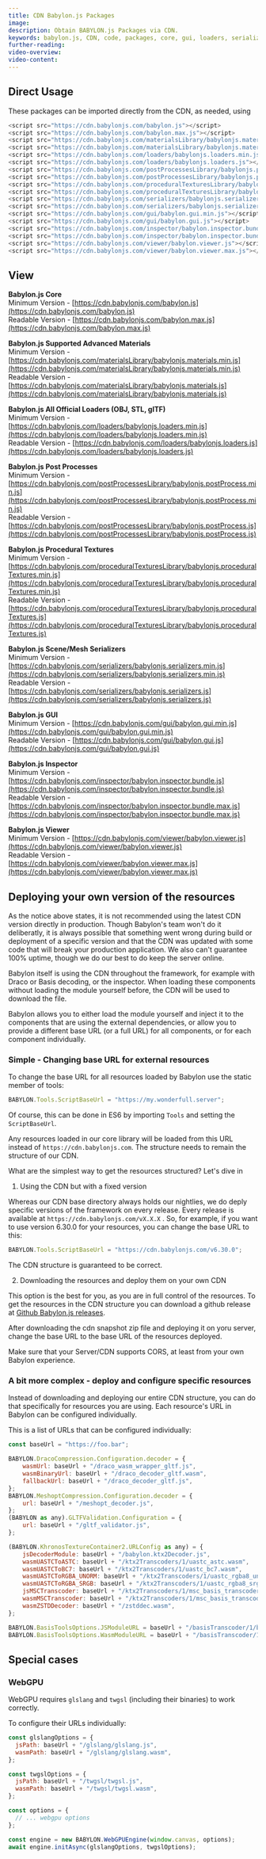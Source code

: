 ```yaml
---
title: CDN Babylon.js Packages
image:
description: Obtain BABYLON.js Packages via CDN.
keywords: babylon.js, CDN, code, packages, core, gui, loaders, serializers, materials, viewer
further-reading:
video-overview:
video-content:
---
```


<Alert severity="warning" title="Warning" description="The CDN should not be used in production environments. The purpose of our CDN is to serve Babylon packages to users learning how to use the platform or running small experiments. Once you've built an application and are ready to share it with the world at large, you should serve all packages from your own CDN. Please read the section below for more information."/>

## Direct Usage

These packages can be imported directly from the CDN, as needed, using

```javascript
<script src="https://cdn.babylonjs.com/babylon.js"></script>
<script src="https://cdn.babylonjs.com/babylon.max.js"></script>
<script src="https://cdn.babylonjs.com/materialsLibrary/babylonjs.materials.min.js"></script>
<script src="https://cdn.babylonjs.com/materialsLibrary/babylonjs.materials.js"></script>
<script src="https://cdn.babylonjs.com/loaders/babylonjs.loaders.min.js"></script>
<script src="https://cdn.babylonjs.com/loaders/babylonjs.loaders.js"></script>
<script src="https://cdn.babylonjs.com/postProcessesLibrary/babylonjs.postProcess.min.js"></script>
<script src="https://cdn.babylonjs.com/postProcessesLibrary/babylonjs.postProcess.js"></script>
<script src="https://cdn.babylonjs.com/proceduralTexturesLibrary/babylonjs.proceduralTextures.min.js"></script>
<script src="https://cdn.babylonjs.com/proceduralTexturesLibrary/babylonjs.proceduralTextures.js"></script>
<script src="https://cdn.babylonjs.com/serializers/babylonjs.serializers.min.js"></script>
<script src="https://cdn.babylonjs.com/serializers/babylonjs.serializers.js"></script>
<script src="https://cdn.babylonjs.com/gui/babylon.gui.min.js"></script>
<script src="https://cdn.babylonjs.com/gui/babylon.gui.js"></script>
<script src="https://cdn.babylonjs.com/inspector/babylon.inspector.bundle.js"></script>
<script src="https://cdn.babylonjs.com/inspector/babylon.inspector.bundle.max.js"></script>
<script src="https://cdn.babylonjs.com/viewer/babylon.viewer.js"></script>
<script src="https://cdn.babylonjs.com/viewer/babylon.viewer.max.js"></script>
```

## View

**Babylon.js Core**  
Minimum Version - [https://cdn.babylonjs.com/babylon.js](https://cdn.babylonjs.com/babylon.js)  
Readable Version - [https://cdn.babylonjs.com/babylon.max.js](https://cdn.babylonjs.com/babylon.max.js)

**Babylon.js Supported Advanced Materials**  
Minimum Version - [https://cdn.babylonjs.com/materialsLibrary/babylonjs.materials.min.js](https://cdn.babylonjs.com/materialsLibrary/babylonjs.materials.min.js)  
Readable Version - [https://cdn.babylonjs.com/materialsLibrary/babylonjs.materials.js](https://cdn.babylonjs.com/materialsLibrary/babylonjs.materials.js)

**Babylon.js All Official Loaders (OBJ, STL, glTF)**  
Minimum Version - [https://cdn.babylonjs.com/loaders/babylonjs.loaders.min.js](https://cdn.babylonjs.com/loaders/babylonjs.loaders.min.js)  
Readable Version - [https://cdn.babylonjs.com/loaders/babylonjs.loaders.js](https://cdn.babylonjs.com/loaders/babylonjs.loaders.js)

**Babylon.js Post Processes**  
Minimum Version - [https://cdn.babylonjs.com/postProcessesLibrary/babylonjs.postProcess.min.js](https://cdn.babylonjs.com/postProcessesLibrary/babylonjs.postProcess.min.js)  
Readable Version - [https://cdn.babylonjs.com/postProcessesLibrary/babylonjs.postProcess.js](https://cdn.babylonjs.com/postProcessesLibrary/babylonjs.postProcess.js)

**Babylon.js Procedural Textures**  
Minimum Version - [https://cdn.babylonjs.com/proceduralTexturesLibrary/babylonjs.proceduralTextures.min.js](https://cdn.babylonjs.com/proceduralTexturesLibrary/babylonjs.proceduralTextures.min.js)  
Readable Version - [https://cdn.babylonjs.com/proceduralTexturesLibrary/babylonjs.proceduralTextures.js](https://cdn.babylonjs.com/proceduralTexturesLibrary/babylonjs.proceduralTextures.js)

**Babylon.js Scene/Mesh Serializers**  
Minimum Version - [https://cdn.babylonjs.com/serializers/babylonjs.serializers.min.js](https://cdn.babylonjs.com/serializers/babylonjs.serializers.min.js)  
Readable Version - [https://cdn.babylonjs.com/serializers/babylonjs.serializers.js](https://cdn.babylonjs.com/serializers/babylonjs.serializers.js)

**Babylon.js GUI**  
Minimum Version - [https://cdn.babylonjs.com/gui/babylon.gui.min.js](https://cdn.babylonjs.com/gui/babylon.gui.min.js)  
Readable Version - [https://cdn.babylonjs.com/gui/babylon.gui.js](https://cdn.babylonjs.com/gui/babylon.gui.js)

**Babylon.js Inspector**  
Minimum Version - [https://cdn.babylonjs.com/inspector/babylon.inspector.bundle.js](https://cdn.babylonjs.com/inspector/babylon.inspector.bundle.js)  
Readable Version - [https://cdn.babylonjs.com/inspector/babylon.inspector.bundle.max.js](https://cdn.babylonjs.com/inspector/babylon.inspector.bundle.max.js)

**Babylon.js Viewer**  
Minimum Version - [https://cdn.babylonjs.com/viewer/babylon.viewer.js](https://cdn.babylonjs.com/viewer/babylon.viewer.js)  
Readable Version - [https://cdn.babylonjs.com/viewer/babylon.viewer.max.js](https://cdn.babylonjs.com/viewer/babylon.viewer.max.js)

## Deploying your own version of the resources

As the notice above states, it is not recommended using the latest CDN version directly in production. Though Babylon's team won't do it deliberatly, it is always possible that something went wrong during build or deployment of a specific version and that the CDN was updated with some code that will break your production application. We also can't guarantee 100% uptime, though we do our best to do keep the server online.

Babylon itself is using the CDN throughout the framework, for example with Draco or Basis decoding, or the inspector. When loading these components without loading the module yourself before, the CDN will be used to download the file.

Babylon allows you to either load the module yourself and inject it to the components that are using the external dependencies, or allow you to provide a different base URL (or a full URL) for all components, or for each component individually.

### Simple - Changing base URL for external resources

To change the base URL for all resources loaded by Babylon use the static member of tools:

```javascript
BABYLON.Tools.ScriptBaseUrl = "https://my.wonderfull.server";
```

Of course, this can be done in ES6 by importing `Tools` and setting the `ScriptBaseUrl`.

Any resources loaded in our core library will be loaded from this URL instead of `https://cdn.babylonjs.com`. The structure needs to remain the structure of our CDN.

What are the simplest way to get the resources structured? Let's dive in

1. Using the CDN but with a fixed version

Whereas our CDN base directory always holds our nightlies, we do deply specific versions of the framework on every release. Every release is available at `https://cdn.babylonjs.com/vX.X.X` . So, for example, if you want to use version 6.30.0 for your resources, you can change the base URL to this:

```javascript
BABYLON.Tools.ScriptBaseUrl = "https://cdn.babylonjs.com/v6.30.0";
```

The CDN structure is guaranteed to be correct.

2. Downloading the resources and deploy them on your own CDN

This option is the best for you, as you are in full control of the resources. To get the resources in the CDN structure you can download a github release at [Github Babylon.js releases](https://github.com/BabylonJS/Babylon.js/releases).

After downloading the cdn snapshot zip file and deploying it on yoru server, change the base URL to the base URL of the resources deployed.

Make sure that your Server/CDN supports CORS, at least from your own Babylon experience.

### A bit more complex - deploy and configure specific resources

Instead of downloading and deploying our entire CDN structure, you can do that specifically for resources you are using. Each resource's URL in Babylon can be configured individually.

This is a list of URLs that can be configured individually:

```javascript
const baseUrl = "https://foo.bar";

BABYLON.DracoCompression.Configuration.decoder = {
    wasmUrl: baseUrl + "/draco_wasm_wrapper_gltf.js",
    wasmBinaryUrl: baseUrl + "/draco_decoder_gltf.wasm",
    fallbackUrl: baseUrl + "/draco_decoder_gltf.js",
};
BABYLON.MeshoptCompression.Configuration.decoder = {
    url: baseUrl + "/meshopt_decoder.js",
};
(BABYLON as any).GLTFValidation.Configuration = {
    url: baseUrl + "/gltf_validator.js",
};

(BABYLON.KhronosTextureContainer2.URLConfig as any) = {
    jsDecoderModule: baseUrl + "/babylon.ktx2Decoder.js",
    wasmUASTCToASTC: baseUrl + "/ktx2Transcoders/1/uastc_astc.wasm",
    wasmUASTCToBC7: baseUrl + "/ktx2Transcoders/1/uastc_bc7.wasm",
    wasmUASTCToRGBA_UNORM: baseUrl + "/ktx2Transcoders/1/uastc_rgba8_unorm_v2.wasm",
    wasmUASTCToRGBA_SRGB: baseUrl + "/ktx2Transcoders/1/uastc_rgba8_srgb_v2.wasm",
    jsMSCTranscoder: baseUrl + "/ktx2Transcoders/1/msc_basis_transcoder.js",
    wasmMSCTranscoder: baseUrl + "/ktx2Transcoders/1/msc_basis_transcoder.wasm",
    wasmZSTDDecoder: baseUrl + "/zstddec.wasm",
};

BABYLON.BasisToolsOptions.JSModuleURL = baseUrl + "/basisTranscoder/1/basis_transcoder.js";
BABYLON.BasisToolsOptions.WasmModuleURL = baseUrl + "/basisTranscoder/1/basis_transcoder.wasm";
```

## Special cases

### WebGPU

WebGPU requires `glslang` and `twgsl` (including their binaries) to work correctly.

To configure their URLs individually:

```javascript
const glslangOptions = {
  jsPath: baseUrl + "/glslang/glslang.js",
  wasmPath: baseUrl + "/glslang/glslang.wasm",
};

const twgslOptions = {
  jsPath: baseUrl + "/twgsl/twgsl.js",
  wasmPath: baseUrl + "/twgsl/twgsl.wasm",
};

const options = {
  // ... webgpu options
};

const engine = new BABYLON.WebGPUEngine(window.canvas, options);
await engine.initAsync(glslangOptions, twgslOptions);
```
